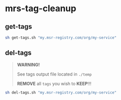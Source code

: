 # mrs-tag-cleanup

## get-tags

``` sh
sh get-tags.sh "my.msr-registry.com/org/my-service"
```

## del-tags

> **WARNING!**
>
> See tags output file located in `./temp`
>
> **REMOVE** all `tags` you wish to **KEEP**!!!

``` sh
sh del-tags.sh "my.msr-registry.com/org/my-service"
```
